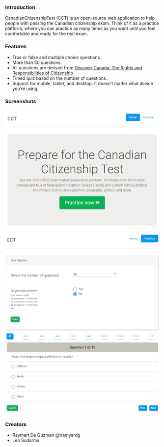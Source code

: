 
### Introduction
CanadianCitizenshipTest (CCT) is an open-source web application to help people with passing the Canadian citizenship exam. Think of it as a practice platform, where you can practice as many times as you want until you feel comfortable and ready for the real exam. 

### Features 
* True or false and multiple choice questions.
* More than 50 questions.
* All questions are derived from <a href="https://www.canada.ca/content/dam/ircc/migration/ircc/english/pdf/pub/discover.pdf" target="_blank">Discover Canada: The Rights and Responsibilities of Citizenship</a>
* Timed quiz based on the number of questions.
* Support for mobile, tablet, and desktop. It doesn’t matter what device you’re using.

### Screenshots
![Home page](https://github.com/tramyardg/cct/blob/master/image/cct_home.PNG)
![Quiz option](https://github.com/tramyardg/cct/blob/master/image/quiz_option.PNG)
![Multiple choice](https://github.com/tramyardg/cct/blob/master/image/multiple_choice.PNG)

### Creators
- Raymart De Guzman @tramyardg
- Leo Sudarma
